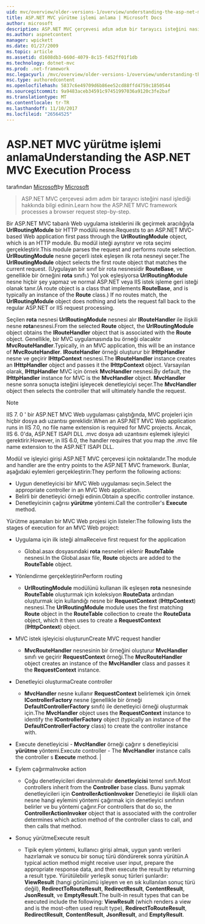 ```yaml
---
uid: mvc/overview/older-versions-1/overview/understanding-the-asp-net-mvc-execution-process
title: ASP.NET MVC yürütme işlemi anlama | Microsoft Docs
author: microsoft
description: ASP.NET MVC çerçevesi adım adım bir tarayıcı isteğini nasıl işlediği hakkında bilgi edinin.
ms.author: aspnetcontent
manager: wpickett
ms.date: 01/27/2009
ms.topic: article
ms.assetid: d1608db3-660d-4079-8c15-f452ff01f1db
ms.technology: dotnet-mvc
ms.prod: .net-framework
msc.legacyurl: /mvc/overview/older-versions-1/overview/understanding-the-asp-net-mvc-execution-process
msc.type: authoredcontent
ms.openlocfilehash: 5837c6e49709d6b86ee52cd88ffd4759c1850544
ms.sourcegitcommit: 9a9483aceb34591c97451997036a9120c3fe2baf
ms.translationtype: MT
ms.contentlocale: tr-TR
ms.lasthandoff: 11/10/2017
ms.locfileid: "26564525"
---
```

<a name="understanding-the-aspnet-mvc-execution-process"></a><span data-ttu-id="123fa-103">ASP.NET MVC yürütme işlemi anlama</span><span class="sxs-lookup"><span data-stu-id="123fa-103">Understanding the ASP.NET MVC Execution Process</span></span>
====================
<span data-ttu-id="123fa-104">tarafından [Microsoft](https://github.com/microsoft)</span><span class="sxs-lookup"><span data-stu-id="123fa-104">by [Microsoft](https://github.com/microsoft)</span></span>

> <span data-ttu-id="123fa-105">ASP.NET MVC çerçevesi adım adım bir tarayıcı isteğini nasıl işlediği hakkında bilgi edinin.</span><span class="sxs-lookup"><span data-stu-id="123fa-105">Learn how the ASP.NET MVC framework processes a browser request step-by-step.</span></span>


<span data-ttu-id="123fa-106">Bir ASP.NET MVC tabanlı Web uygulama isteklerini ilk geçirmek aracılığıyla **UrlRoutingModule** bir HTTP modülü nesne.</span><span class="sxs-lookup"><span data-stu-id="123fa-106">Requests to an ASP.NET MVC-based Web application first pass through the **UrlRoutingModule** object, which is an HTTP module.</span></span> <span data-ttu-id="123fa-107">Bu modül isteği ayrıştırır ve rota seçimi gerçekleştirir.</span><span class="sxs-lookup"><span data-stu-id="123fa-107">This module parses the request and performs route selection.</span></span> <span data-ttu-id="123fa-108">**UrlRoutingModule** nesne geçerli istek eşleşen ilk rota nesneyi seçer.</span><span class="sxs-lookup"><span data-stu-id="123fa-108">The **UrlRoutingModule** object selects the first route object that matches the current request.</span></span> <span data-ttu-id="123fa-109">(Uygulayan bir sınıf bir rota nesnesidir **RouteBase**, ve genellikle bir örneğini **rota** sınıfı.) Yol yok eşleşiyorsa **UrlRoutingModule** nesne hiçbir şey yapmaz ve normal ASP.NET veya IIS istek işleme geri isteği olanak tanır.</span><span class="sxs-lookup"><span data-stu-id="123fa-109">(A route object is a class that implements **RouteBase**, and is typically an instance of the **Route** class.) If no routes match, the **UrlRoutingModule** object does nothing and lets the request fall back to the regular ASP.NET or IIS request processing.</span></span>

<span data-ttu-id="123fa-110">Seçilen **rota** nesnesi **UrlRoutingModule** nesnesi alır **IRouteHandler** ile ilişkili nesne **rota**nesnesi.</span><span class="sxs-lookup"><span data-stu-id="123fa-110">From the selected **Route** object, the **UrlRoutingModule** object obtains the **IRouteHandler** object that is associated with the **Route** object.</span></span> <span data-ttu-id="123fa-111">Genellikle, bir MVC uygulamasında bu örneği olacaktır **MvcRouteHandler**.</span><span class="sxs-lookup"><span data-stu-id="123fa-111">Typically, in an MVC application, this will be an instance of **MvcRouteHandler**.</span></span> <span data-ttu-id="123fa-112">**IRouteHandler** örneği oluşturur bir **IHttpHandler** nesne ve geçirir **IHttpContext** nesnesi.</span><span class="sxs-lookup"><span data-stu-id="123fa-112">The **IRouteHandler** instance creates an **IHttpHandler** object and passes it the **IHttpContext** object.</span></span> <span data-ttu-id="123fa-113">Varsayılan olarak, **IHttpHandler** MVC için örnek **MvcHandler** nesnesi.</span><span class="sxs-lookup"><span data-stu-id="123fa-113">By default, the **IHttpHandler** instance for MVC is the **MvcHandler** object.</span></span> <span data-ttu-id="123fa-114">**MvcHandler** nesne sonra sonuçta isteğini işleyecek denetleyiciyi seçer.</span><span class="sxs-lookup"><span data-stu-id="123fa-114">The **MvcHandler** object then selects the controller that will ultimately handle the request.</span></span>

> [!NOTE]
> <span data-ttu-id="123fa-115">IIS 7. 0 ' bir ASP.NET MVC Web uygulaması çalıştığında, MVC projeleri için hiçbir dosya adı uzantısı gereklidir.</span><span class="sxs-lookup"><span data-stu-id="123fa-115">When an ASP.NET MVC Web application runs in IIS 7.0, no file name extension is required for MVC projects.</span></span> <span data-ttu-id="123fa-116">Ancak, IIS 6. 0'da, ASP.NET ISAPI DLL .mvc dosya adı uzantısını eşlemek işleyici gerektirir.</span><span class="sxs-lookup"><span data-stu-id="123fa-116">However, in IIS 6.0, the handler requires that you map the .mvc file name extension to the ASP.NET ISAPI DLL.</span></span>


<span data-ttu-id="123fa-117">Modül ve işleyici girişi ASP.NET MVC çerçevesi için noktalarıdır.</span><span class="sxs-lookup"><span data-stu-id="123fa-117">The module and handler are the entry points to the ASP.NET MVC framework.</span></span> <span data-ttu-id="123fa-118">Bunlar, aşağıdaki eylemleri gerçekleştirin:</span><span class="sxs-lookup"><span data-stu-id="123fa-118">They perform the following actions:</span></span>

- <span data-ttu-id="123fa-119">Uygun denetleyicisi bir MVC Web uygulaması seçin.</span><span class="sxs-lookup"><span data-stu-id="123fa-119">Select the appropriate controller in an MVC Web application.</span></span>
- <span data-ttu-id="123fa-120">Belirli bir denetleyici örneği edinin.</span><span class="sxs-lookup"><span data-stu-id="123fa-120">Obtain a specific controller instance.</span></span>
- <span data-ttu-id="123fa-121">Denetleyicinin çağrısı **yürütme** yöntemi.</span><span class="sxs-lookup"><span data-stu-id="123fa-121">Call the controller's **Execute** method.</span></span>

<span data-ttu-id="123fa-122">Yürütme aşamaları bir MVC Web projesi için listeler:</span><span class="sxs-lookup"><span data-stu-id="123fa-122">The following lists the stages of execution for an MVC Web project:</span></span>

- <span data-ttu-id="123fa-123">Uygulama için ilk isteği alma</span><span class="sxs-lookup"><span data-stu-id="123fa-123">Receive first request for the application</span></span> 

    - <span data-ttu-id="123fa-124">Global.asax dosyasındaki **rota** nesneleri eklenir **RouteTable** nesnesi.</span><span class="sxs-lookup"><span data-stu-id="123fa-124">In the Global.asax file, **Route** objects are added to the **RouteTable** object.</span></span>
- <span data-ttu-id="123fa-125">Yönlendirme gerçekleştirin</span><span class="sxs-lookup"><span data-stu-id="123fa-125">Perform routing</span></span> 

    - <span data-ttu-id="123fa-126">**UrlRoutingModule** modülünü kullanan ilk eşleşen **rota** nesnesinde **RouteTable** oluşturmak için koleksiyon **RouteData** ardından oluşturmak için kullandığı nesne bir **RequestContext** (**IHttpContext**) nesnesi.</span><span class="sxs-lookup"><span data-stu-id="123fa-126">The **UrlRoutingModule** module uses the first matching **Route** object in the **RouteTable** collection to create the **RouteData** object, which it then uses to create a **RequestContext** (**IHttpContext**) object.</span></span>
- <span data-ttu-id="123fa-127">MVC istek işleyicisi oluşturun</span><span class="sxs-lookup"><span data-stu-id="123fa-127">Create MVC request handler</span></span> 

    - <span data-ttu-id="123fa-128">**MvcRouteHandler** nesnesinin bir örneğini oluşturur **MvcHandler** sınıfı ve geçirir **RequestContext** örneği.</span><span class="sxs-lookup"><span data-stu-id="123fa-128">The **MvcRouteHandler** object creates an instance of the **MvcHandler** class and passes it the **RequestContext** instance.</span></span>
- <span data-ttu-id="123fa-129">Denetleyici oluşturma</span><span class="sxs-lookup"><span data-stu-id="123fa-129">Create controller</span></span> 

    - <span data-ttu-id="123fa-130">**MvcHandler** nesne kullanır **RequestContext** belirlemek için örnek **IControllerFactory** nesne (genellikle bir örneği  **DefaultControllerFactory** sınıfı) ile denetleyici örneği oluşturmak için.</span><span class="sxs-lookup"><span data-stu-id="123fa-130">The **MvcHandler** object uses the **RequestContext** instance to identify the **IControllerFactory** object (typically an instance of the **DefaultControllerFactory** class) to create the controller instance with.</span></span>
- <span data-ttu-id="123fa-131">Execute denetleyicisi - **MvcHandler** örneği çağırır s denetleyicisi **yürütme** yöntemi.</span><span class="sxs-lookup"><span data-stu-id="123fa-131">Execute controller - The **MvcHandler** instance calls the controller s **Execute** method.</span></span> |
- <span data-ttu-id="123fa-132">Eylem çağırma</span><span class="sxs-lookup"><span data-stu-id="123fa-132">Invoke action</span></span> 

    - <span data-ttu-id="123fa-133">Çoğu denetleyicileri devralınmalıdır **denetleyicisi** temel sınıfı.</span><span class="sxs-lookup"><span data-stu-id="123fa-133">Most controllers inherit from the **Controller** base class.</span></span> <span data-ttu-id="123fa-134">Bunu yapmak denetleyicileri için **ControllerActionInvoker** Denetleyici ile ilişkili olan nesne hangi eylemini yöntemi çağırmak için denetleyici sınıfının belirler ve bu yöntemi çağırır.</span><span class="sxs-lookup"><span data-stu-id="123fa-134">For controllers that do so, the **ControllerActionInvoker** object that is associated with the controller determines which action method of the controller class to call, and then calls that method.</span></span>
- <span data-ttu-id="123fa-135">Sonuç yürütme</span><span class="sxs-lookup"><span data-stu-id="123fa-135">Execute result</span></span> 

    - <span data-ttu-id="123fa-136">Tipik eylem yöntemi, kullanıcı girişi almak, uygun yanıtı verileri hazırlamak ve sonucu bir sonuç türü döndürerek sonra yürütün.</span><span class="sxs-lookup"><span data-stu-id="123fa-136">A typical action method might receive user input, prepare the appropriate response data, and then execute the result by returning a result type.</span></span> <span data-ttu-id="123fa-137">Yürütülebilir yerleşik sonuç türleri şunlardır: **ViewResult** (hangi görünümü işleyen ve en sık kullanılan sonuç türü değil), **RedirectToRouteResult**,  **RedirectResult**, **ContentResult**, **JsonResult**, ve **EmptyResult**.</span><span class="sxs-lookup"><span data-stu-id="123fa-137">The built-in result types that can be executed include the following: **ViewResult** (which renders a view and is the most-often used result type), **RedirectToRouteResult**, **RedirectResult**, **ContentResult**, **JsonResult**, and **EmptyResult**.</span></span>
